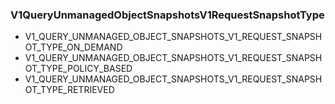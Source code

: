 ### V1QueryUnmanagedObjectSnapshotsV1RequestSnapshotType


- V1_QUERY_UNMANAGED_OBJECT_SNAPSHOTS_V1_REQUEST_SNAPSHOT_TYPE_ON_DEMAND
- V1_QUERY_UNMANAGED_OBJECT_SNAPSHOTS_V1_REQUEST_SNAPSHOT_TYPE_POLICY_BASED
- V1_QUERY_UNMANAGED_OBJECT_SNAPSHOTS_V1_REQUEST_SNAPSHOT_TYPE_RETRIEVED
